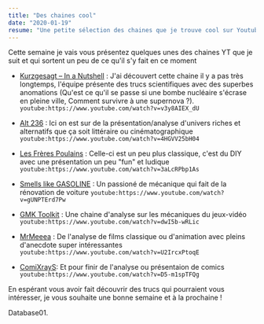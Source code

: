 ```yaml
---
title: "Des chaines cool"
date: "2020-01-19"
resume: "Une petite sélection des chaines que je trouve cool sur Youtube"
---
```


Cette semaine je vais vous présentez quelques unes des chaines YT que je suit et qui sortent un peu de ce qu'il s'y fait en ce moment

- [Kurzgesagt – In a Nutshell](https://www.youtube.com/channel/UCsXVk37bltHxD1rDPwtNM8Q) :
J'ai découvert cette chaine il y a pas très longtemps, l'équipe présente des trucs scientifiques avec des superbes anomations (Qu'est ce qu'il se passe si une bombe nucléaire s'écrase en pleine ville, Comment survivre à une supernova ?).
`youtube:https://www.youtube.com/watch?v=v3y8AIEX_dU`

- [Alt 236](https://www.youtube.com/channel/UC1KxoDAzbWOWOhw5GbsE-Bw/playlists) :
Ici on est sur de la présentation/analyse d'univers riches et alternatifs que ça soit littéraire ou cinématographique
`youtube:https://www.youtube.com/watch?v=4HGVV25bH04`

- [Les Frères Poulains](https://www.youtube.com/channel/UCjED9uS41ioeFuPfbR-OBlw) :
Celle-ci est un peu plus classique, c'est du DIY avec une présentation un peu "fun" et ludique
`youtube:https://www.youtube.com/watch?v=3aLcRPbp1As`

- [Smells like GASOLINE](https://www.youtube.com/channel/UCVMfjO8tFOlYQvg1rDBNnAg) :
Un passioné de mécanique qui fait de la rénovation de voiture
`youtube:https://www.youtube.com/watch?v=gUNPTErd7Pw`

- [GMK Toolkit](https://www.youtube.com/watch?v=gUNPTErd7Pw) :
Une chaine d'analyse sur les mécaniques du jeux-vidéo
`youtube:https://www.youtube.com/watch?v=dwI5b-wRLic`

- [MrMeeea](https://www.youtube.com/channel/UCEEi1rclmzywXicV7JfPjWw) :
De l'analyse de films classique ou d'animation avec pleins d'anecdote super intéressantes
`youtube:https://www.youtube.com/watch?v=U2IrcxPtoqE`

- [ComiXrayS](https://www.youtube.com/channel/UCbTnJG9l-hlGycV234R4sQw): 
Et pour finir de l'analyse ou présentaion de comics
`youtube:https://www.youtube.com/watch?v=D5-m1spTFQg`


En espérant vous avoir fait découvrir des trucs qui pourraient vous intéresser, je vous souhaite une bonne semaine et à la prochaine !

Database01.
